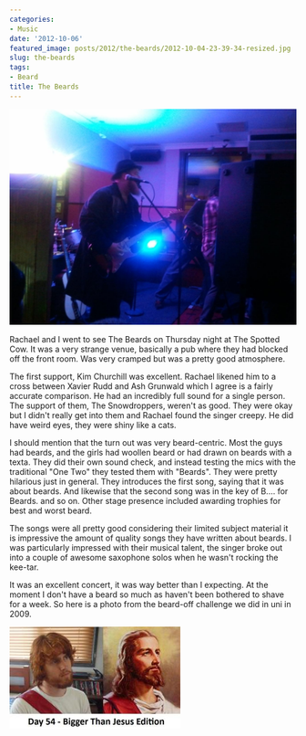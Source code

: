 ```yaml
---
categories:
- Music
date: '2012-10-06'
featured_image: posts/2012/the-beards/2012-10-04-23-39-34-resized.jpg
slug: the-beards
tags:
- Beard
title: The Beards
---
```


![2012-10-04 23.39.34.resized](2012-10-04-23-39-34-resized.jpg)

Rachael and I went to see The Beards on Thursday night at The Spotted Cow. It was a very strange venue, basically a pub where they had blocked off the front room. Was very cramped but was a pretty good atmosphere.

The first support, Kim Churchill was excellent. Rachael likened him to a cross between Xavier Rudd and Ash Grunwald which I agree is a fairly accurate comparison. He had an incredibly full sound for a single person. The support of them, The Snowdroppers, weren't as good. They were okay but I didn't really get into them and Rachael found the singer creepy. He did have weird eyes, they were shiny like a cats.

I should mention that the turn out was very beard-centric. Most the guys had beards, and the girls had woollen beard or had drawn on beards with a texta. They did their own sound check, and instead testing the mics with the traditional "One Two" they tested them with "Beards". They were pretty hilarious just in general. They introduces the first song, saying that it was about beards. And likewise that the second song was in the key of B.... for Beards. and so on. Other stage presence included awarding trophies for best and worst beard.

The songs were all pretty good considering their limited subject material it is impressive the amount of quality songs they have written about beards. I was particularly impressed with their musical talent, the singer broke out into a couple of awesome saxophone solos when he wasn't rocking the kee-tar.

It was an excellent concert, it was way better than I expecting. At the moment I don't have a beard so much as haven't been bothered to shave for a week. So here is a photo from the beard-off challenge we did in uni in 2009.

![](day54.jpg)